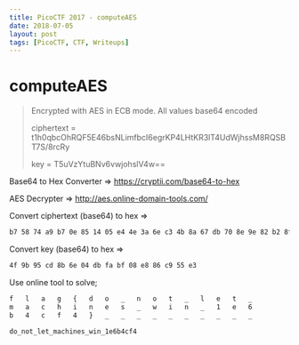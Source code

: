 ```yaml
---
title: PicoCTF 2017 - computeAES
date: 2018-07-05
layout: post
tags: [PicoCTF, CTF, Writeups]
---
```


# computeAES

> Encrypted with AES in ECB mode. All values base64 encoded
> 
> ciphertext = t1h0qbcOhRQF5E46bsNLimfbcI6egrKP4LHtKR3lT4UdWjhssM8RQSBT7S/8rcRy
>
> key = T5uVzYtuBNv6vwjohslV4w==

Base64 to Hex Converter => https://cryptii.com/base64-to-hex

AES Decrypter => http://aes.online-domain-tools.com/

Convert ciphertext (base64) to hex =>
```markdown
b7 58 74 a9 b7 0e 85 14 05 e4 4e 3a 6e c3 4b 8a 67 db 70 8e 9e 82 b2 8f e0 b1 ed 29 1d e5 4f 85 1d 5a 38 6c b0 cf 11 41 20 53 ed 2f fc ad c4 72
```

Convert key (base64) to hex =>

```markdown
4f 9b 95 cd 8b 6e 04 db fa bf 08 e8 86 c9 55 e3
```

Use online tool to solve;

```markdown
f	l	a	g	{	d	o	_	n	o	t	_	l	e	t	_
m	a	c	h	i	n	e	s	_	w	i	n	_	1	e	6
b	4	c	f	4	}	_	_	_	_	_	_	_	_	_	_
```

`do_not_let_machines_win_1e6b4cf4`